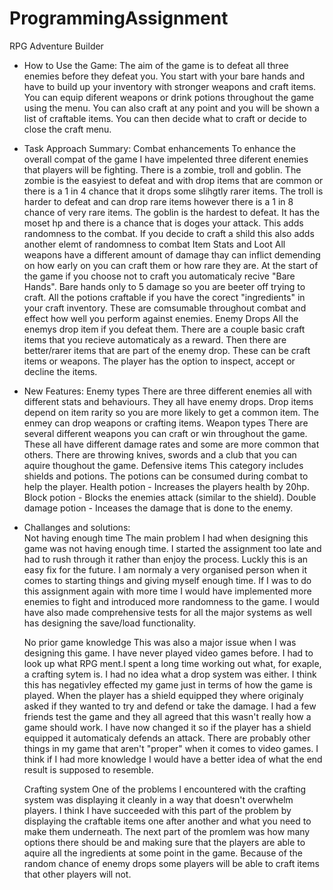 # ProgrammingAssignment
RPG Adventure Builder

- How to Use the Game: 
    The aim of the game is to defeat all three enemies before they defeat you. You start with your bare hands and have to build up your inventory with stronger weapons and craft items. You can equip diferent weapons or drink potions throughout the game using the menu. You can also craft at any point and you will be shown a list of craftable items. You can then decide what to craft or decide to close the craft menu.

- Task Approach Summary: 
    Combat enhancements 
        To enhance the overall compat of the game I have impelented three diferent enemies that players will be fighting. There is a zombie, troll and goblin. The zombie is the easyiest to defeat and with drop items that are common or there is a 1 in 4 chance that it drops some slihgtly rarer items. The troll is harder to defeat and can drop rare items however there is a 1 in 8 chance of very rare items. The goblin is the hardest to defeat. It has the moset hp and there is a chance that is doges your attack. This adds randomness to the combat. If you decide to craft a shild this also adds another elemt of randomness to combat
    Item Stats and Loot
        All weapons have a different amount of damage thay can inflict demending on how early on you can craft them or how rare they are. At the start of the game if you choose not to craft you automaticaly recive "Bare Hands". Bare hands only to 5 damage so you are beeter off trying to craft. All the potions craftable if you have the corect "ingredients" in your craft inventory. These are comsumable throughout combat and effect how well you perform against enemies.
    Enemy Drops
        All the enemys drop item if you defeat them. There are a couple basic craft items that you recieve automaticaly as a reward. Then there are better/rarer items that are part of the enemy drop. These can be craft items or weapons. The player has the option to inspect, accept or decline the items.

- New Features: 
    Enemy types
        There are three different enemies all with different stats and behaviours. They all have enemy drops. Drop items depend on item rarity so you are more likely to get a common item. The enmey can drop weapons or crafting items.
    Weapon types
        There are several different weapons you can craft or win throughout the game. These all have different damage rates and some are more common that others. There are throwing knives, swords and a club that you can aquire thoughout the game.
    Defensive items
        This category includes shields and potions. The potions can be consumed during combat to help the player. Health potion - Increases the players health by 20hp. Block potion - Blocks the enemies attack (similar to the shield). Double damage potion - Inceases the damage that is done to the enemy.

- Challanges and solutions:  
    Not having enough time
        The main problem I had when designing this game was not having enough time. I started the assignment too late and had to rush through it rather than enjoy the process. Luckly this is an easy fix for the future. I am normaly a very organised person when it comes to starting things and giving myself enough time. If I was to do this assignment again with more time I would have implemented more enemies to fight and introduced more randomness to the game. I would have also made comprehensive tests for all the major systems as well has designing the save/load functionality. 

    No prior game knowledge
        This was also a major issue when I was designing this game. I have never played video games before. I had to look up what RPG ment.I spent a long time working out what, for exaple, a crafting sytem is. I had no idea what a drop system was either. I think this has negativley effected my game just in terms of how the game is played. When the player has a shield equipped they where originaly asked if they wanted to try and defend or take the damage. I had a few friends test the game and they all agreed that this wasn't really how a game should work. I have now changed it so if the player has a shield equipped it automaticaly defends an attack. There are probably other things in my game that aren't "proper" when it comes to video games. I think if I had more knowledge I would have a better idea of what the end result is supposed to resemble.

    Crafting system
        One of the problems I encountered with the crafting system was displaying it cleanly in a way that doesn't overwhelm players. I think I have succeeded with this part of the problem by displaying the craftable items one after another and what you need to make them underneath. The next part of the promlem was how many options there should be and making sure that the players are able to aquire all the ingredients at some point in the game. Because of the random chance of enemy drops some players will be able to craft items that other players will not.